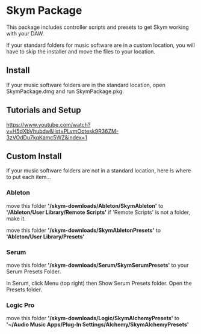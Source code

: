 # Skym Package

This package includes controller scripts and presets to get Skym working with your DAW.

If your standard folders for music software are in a custom location, you will have to skip the installer and move the files to your location.

## Install

If your music software folders are in the standard location, open SkymPackage.dmg and run SkymPackage.pkg.

## Tutorials and Setup

https://www.youtube.com/watch?v=H5dXbVhubdw&list=PLvmOotesk9R36ZM-3zVOdDu7kqKamc5WZ&index=1

## Custom Install

If your music software folders are not in a standard location, here is where to put each item...

### Ableton
move this folder **'/skym-downloads/Ableton/SkymAbleton'** to **'/Ableton/User Library/Remote Scripts'**
if 'Remote Scripts' is not a folder, make it.

move this folder **'/skym-downloads/SkymAbletonPresets'** to **'Ableton/User Library/Presets'**

### Serum
move this folder **'/skym-downloads/Serum/SkymSerumPresets'** to your Serum Presets Folder.

In Serum, click Menu (top right) then Show Serum Presets folder. Open the Presets folder.

### Logic Pro
move this folder **'/skym-downloads/Logic/SkymAlchemyPresets'** to **'~/Audio Music Apps/Plug-In Settings/Alchemy/SkymAlchemyPresets'**
